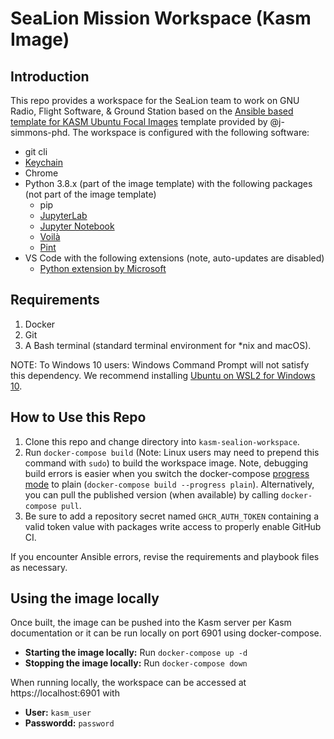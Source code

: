 # SeaLion Mission Workspace (Kasm Image)

## Introduction

This repo provides a workspace for the SeaLion team to work on GNU Radio, Flight Software, & Ground Station based on the [Ansible based template for KASM Ubuntu Focal Images](https://github.com/j-simmons-phd/kasm-core-focal-template) template provided by @j-simmons-phd.  The workspace is configured with the following software:

- git cli
- [Keychain](https://www.funtoo.org/Keychain)
- Chrome
- Python 3.8.x (part of the image template) with the following packages (not part of the image template)
    - pip
    - [JupyterLab](https://jupyter.org/)
    - [Jupyter Notebook](https://jupyter.org/)
    - [Voilà](https://voila.readthedocs.io/en/stable/index.html)
    - [Pint](https://pint.readthedocs.io/en/stable/)
- VS Code with the following extensions (note, auto-updates are disabled)
    - [Python extension by Microsoft](https://marketplace.visualstudio.com/items?itemName=ms-python.python)

## Requirements

1. Docker
2. Git
3. A Bash terminal (standard terminal environment for *nix and macOS).

NOTE: To Windows 10 users: Windows Command Prompt will not satisfy this dependency. We recommend installing [Ubuntu on WSL2 for Windows 10](https://ubuntu.com/tutorials/install-ubuntu-on-wsl2-on-windows-10).

## How to Use this Repo

1. Clone this repo and change directory into `kasm-sealion-workspace`.
1. Run `docker-compose build` (Note: Linux users may need to prepend this command with `sudo`) to build the workspace image.  Note, debugging build errors is easier when you switch the docker-compose [progress mode](https://docs.docker.com/engine/reference/commandline/compose_build/#options) to plain (`docker-compose build --progress plain`).  Alternatively, you can pull the published version (when available) by calling `docker-compose pull`.
1. Be sure to add a repository secret named `GHCR_AUTH_TOKEN` containing a valid token value with packages write access to properly enable GitHub CI.

If you encounter Ansible errors, revise the requirements and playbook files as necessary.  

## Using the image locally

Once built, the image can be pushed into the Kasm server per Kasm documentation or it can be run locally on port 6901 using docker-compose.

- **Starting the image locally:** Run `docker-compose up -d`
- **Stopping the image locally:** Run `docker-compose down`

When running locally, the workspace can be accessed at https://localhost:6901 with
- **User:** `kasm_user`
- **Passwordd:** `password`
